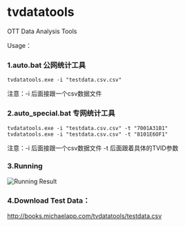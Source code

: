 # tvdatatools
OTT Data Analysis Tools

Usage：

### 1.auto.bat 公网统计工具
```
tvdatatools.exe -i "testdata.csv.csv"
```
注意：-i 后面接跟一个csv数据文件

### 2.auto_special.bat  专网统计工具
```
tvdatatools.exe -i "testdata.csv.csv" -t "7001A31B1"
tvdatatools.exe -i "testdata.csv.csv" -t "8101E6OF1"
```
注意：-i 后面接跟一个csv数据文件 -t 后面跟着具体的TVID参数


### 3.Running

![Running Result](http://7xol9g.com1.z0.glb.clouddn.com/tvdatatools.png)

### 4.Download Test Data：
http://books.michaelapp.com/tvdatatools/testdata.csv


